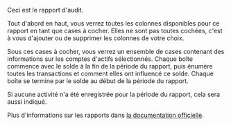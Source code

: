 Ceci est le rapport d'audit.

Tout d'abord en haut, vous verrez toutes les colonnes disponibles pour ce rapport en tant que cases à cocher. Elles ne sont pas toutes cochées, c'est à vous d'ajouter ou de supprimer les colonnes de votre choix.

Sous ces cases à cocher, vous verrez un ensemble de cases contenant des informations sur les comptes d'actifs sélectionnés. Chaque boîte commence avec le solde à la fin de la période du rapport, puis énumère toutes les transactions et comment elles ont influencé ce solde. Chaque boîte se termine par le solde au début de la période du rapport.

Si aucune activité n'a été enregistrée pour la période du rapport, cela sera aussi indiqué.

Plus d'informations sur les rapports dans [la documentation officielle](https://firefly-iii.readthedocs.io/en/latest/advanced/reports.html).